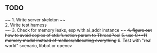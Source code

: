 ## TODO

~~ 1. Write server skeleton ~~  
2. Write test harness  
~~ 3. Check for memory leaks, esp with ai_addr instance ~~
~~4. figure out how to avoid copies of std::function param to ThreadPool~~
~~5. use C++11 memory model instead of mallocs/allocating everything~~
6. Test with "real world" scenario, libbot or opencv

